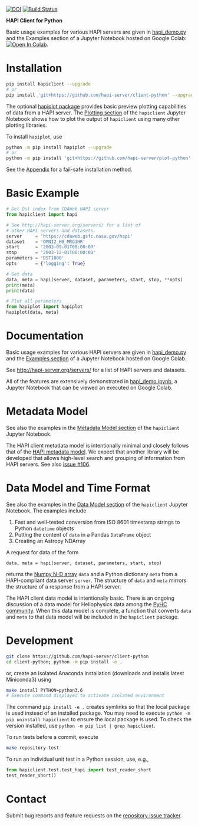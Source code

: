 [![DOI](https://zenodo.org/badge/93170857.svg)](https://zenodo.org/badge/latestdoi/93170857)
[![Build Status](https://app.travis-ci.com/hapi-server/client-python.svg?branch=master)](https://app.travis-ci.com/hapi-server/client-python)

**HAPI Client for Python**

Basic usage examples for various HAPI servers are given in [hapi_demo.py](https://github.com/hapi-server/client-python/blob/master/hapi_demo.py) and the Examples section of a Jupyter Notebook hosted on Google Colab: [![Open In Colab](https://colab.research.google.com/assets/colab-badge.svg)](https://colab.research.google.com/github/hapi-server/client-python-notebooks/blob/master/hapi_demo.ipynb#examples).

# Installation

```bash
pip install hapiclient --upgrade
# or
pip install 'git+https://github.com/hapi-server/client-python' --upgrade
```

The optional [hapiplot package](https://github.com/hapi-server/plot-python) provides basic preview plotting capabilities of data from a HAPI server. The [Plotting section](https://colab.research.google.com/github/hapi-server/client-python-notebooks/blob/master/hapi_demo.ipynb#plotting) of the `hapiclient` Jupyter Notebook shows how to plot the output of `hapiclient` using many other plotting libraries.

To install `hapiplot`, use

```bash
python -m pip install hapiplot --upgrade
# or
python -m pip install 'git+https://github.com/hapi-server/plot-python' --upgrade
```

See the [Appendix](#appendix) for a fail-safe installation method.

# Basic Example

```python
# Get Dst index from CDAWeb HAPI server
from hapiclient import hapi

# See http://hapi-server.org/servers/ for a list of
# other HAPI servers and datasets.
server     = 'https://cdaweb.gsfc.nasa.gov/hapi'
dataset    = 'OMNI2_H0_MRG1HR'
start      = '2003-09-01T00:00:00'
stop       = '2003-12-01T00:00:00'
parameters = 'DST1800'
opts       = {'logging': True}

# Get data
data, meta = hapi(server, dataset, parameters, start, stop, **opts)
print(meta)
print(data)

# Plot all parameters
from hapiplot import hapiplot
hapiplot(data, meta)
```

# Documentation

Basic usage examples for various HAPI servers are given in [hapi_demo.py](https://github.com/hapi-server/client-python/blob/master/hapi_demo.py>) and the [Examples section](https://colab.research.google.com/github/hapi-server/client-python-notebooks/blob/master/hapi_demo.ipynb#examples) of a Jupyter Notebook hosted on Google Colab.

See http://hapi-server.org/servers/ for a list of HAPI servers and datasets.

All of the features are extensively demonstrated in [hapi_demo.ipynb](https://colab.research.google.com/github/hapi-server/client-python-notebooks/blob/master/hapi_demo.ipynb#data-model), a Jupyter Notebook that can be viewed an executed on Google Colab.

# Metadata Model

See also the examples in the [Metadata Model section](https://colab.research.google.com/github/hapi-server/client-python-notebooks/blob/master/hapi_demo.ipynb) of the `hapiclient` Jupyter Notebook.

The HAPI client metadata model is intentionally minimal and closely follows that of the [HAPI metadata model](https://github.com/hapi-server/data-specification). We expect that another library will be developed that allows high-level search and grouping of information from HAPI servers. See also [issue #106](https://github.com/hapi-server/data-specification/issues/106).

# Data Model and Time Format

See also the examples in the [Data Model section](https://colab.research.google.com/github/hapi-server/client-python-notebooks/blob/master/hapi_demo.ipynb) of the `hapiclient` Jupyter Notebook. The examples include 

1. Fast and well-tested conversion from ISO 8601 timestamp strings to Python `datetime` objects
2. Putting the content of `data` in a Pandas `DataFrame` object
3. Creating an Astropy NDArray

A request for data of the form
```
data, meta = hapi(server, dataset, parameters, start, stop)
```

returns the [Numpy N-D array](https://docs.scipy.org/doc/numpy-1.15.1/user/quickstart.html) `data` and a Python dictionary `meta` from a HAPI-compliant data server `server`. The structure of `data` and `meta` mirrors the structure of a response from a HAPI server.

The HAPI client data model is intentionally basic. There is an ongoing discussion of a data model for Heliophysics data among the [PyHC community](https://heliopython.org/). When this data model is complete, a function that converts `data` and `meta` to that data model will be included in the `hapiclient` package.

# Development

```bash
git clone https://github.com/hapi-server/client-python
cd client-python; python -m pip install -e .
```

or, create an isolated Anaconda installation (downloads and installs latest Miniconda3) using

``` bash
make install PYTHON=python3.6
# Execute command displayed to activate isolated environment
```

The command `pip install -e .` creates symlinks so that the local package is
used instead of an installed package. You may need to execute `python -m pip uninstall hapiclient` to ensure the local package is used. To check the version installed, use `python -m pip list | grep hapiclient`.

To run tests before a commit, execute

```bash
make repository-test
```

To run an individual unit test in a Python session, use, e.g.,

```python
from hapiclient.test.test_hapi import test_reader_short
test_reader_short()
```

# Contact

Submit bug reports and feature requests on the [repository issue
tracker](https://github.com/hapi-server/client-python/issues>).
